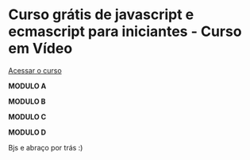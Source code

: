 # Curso grátis de javascript e ecmascript para iniciantes - Curso em Vídeo
[Acessar o curso](https://www.youtube.com/playlist?list=PLHz_AreHm4dlsK3Nr9GVvXCbpQyHQl1o1)

**MODULO A**

**MODULO B**

**MODULO C**

**MODULO D**


Bjs e abraço por trás :)
